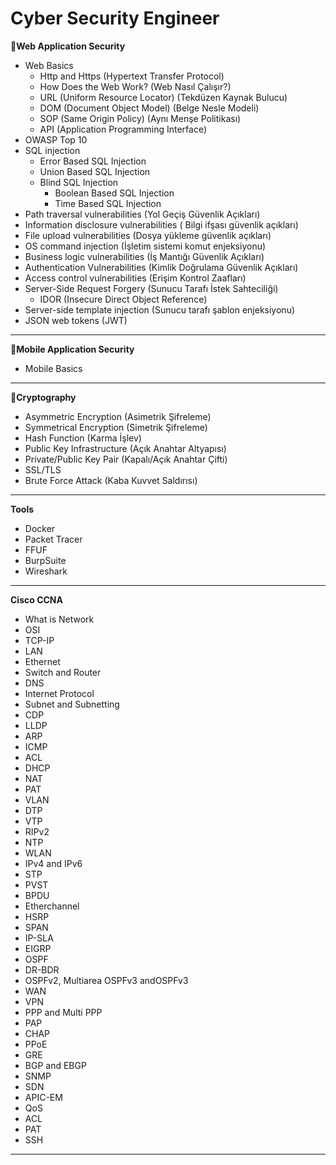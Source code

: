 # Cyber Security Engineer

**🔐Web Application Security**
   - Web Basics 
      - Http and Https (Hypertext Transfer Protocol)
      - How Does the Web Work? (Web Nasıl Çalışır?)
      - URL (Uniform Resource Locator) (Tekdüzen Kaynak Bulucu)
      - DOM (Document Object Model) (Belge Nesle Modeli)
      - SOP (Same Origin Policy) (Aynı Menşe Politikası)
      - API (Application Programming Interface)
   - OWASP Top 10
   - SQL injection
      - Error Based SQL Injection
      - Union Based SQL Injection
      - Blind SQL Injection
         - Boolean Based SQL Injection
         - Time Based SQL Injection
   - Path traversal vulnerabilities (Yol Geçiş Güvenlik Açıkları)
   - Information disclosure vulnerabilities ( Bilgi ifşası güvenlik açıkları)
   - File upload vulnerabilities (Dosya yükleme güvenlik açıkları)
   - OS command injection (İşletim sistemi komut enjeksiyonu)
   - Business logic vulnerabilities (İş Mantığı Güvenlik Açıkları)
   - Authentication Vulnerabilities (Kimlik Doğrulama Güvenlik Açıkları)
   - Access control vulnerabilities (Erişim Kontrol Zaafları)
   - Server-Side Request Forgery (Sunucu Tarafı İstek Sahteciliği)
      - IDOR (Insecure Direct Object Reference)
   - Server-side template injection (Sunucu tarafı şablon enjeksiyonu)
   - JSON web tokens (JWT)

-------------------------------------

**📱Mobile Application Security**
   - Mobile Basics

-------------------------------------

**🔐Cryptography**
   - Asymmetric Encryption (Asimetrik Şifreleme)
   - Symmetrical Encryption (Simetrik Şifreleme)
   - Hash Function (Karma İşlev)
   - Public Key Infrastructure (Açık Anahtar Altyapısı)
   - Private/Public Key Pair (Kapalı/Açık Anahtar Çifti)
   - SSL/TLS 
   - Brute Force Attack (Kaba Kuvvet Saldırısı)

-------------------------------------

**Tools**
   - Docker
   - Packet Tracer
   - FFUF
   - BurpSuite
   - Wireshark

-------------------------------------

**Cisco CCNA**
   - What is Network
   - OSI
   - TCP-IP
   - LAN
   - Ethernet
   - Switch and Router
   - DNS
   - Internet Protocol
   - Subnet and Subnetting
   - CDP 
   - LLDP
   - ARP
   - ICMP
   - ACL
   - DHCP
   - NAT
   - PAT
   - VLAN
   - DTP
   - VTP
   - RIPv2
   - NTP
   - WLAN
   - IPv4 and IPv6
   - STP
   - PVST
   - BPDU
   - Etherchannel
   - HSRP
   - SPAN
   - IP-SLA
   - EIGRP
   - OSPF
   - DR-BDR
   - OSPFv2, Multiarea OSPFv3 andOSPFv3
   - WAN 
   - VPN
   - PPP and Multi PPP 
   - PAP
   - CHAP
   - PPoE
   - GRE
   - BGP and EBGP
   - SNMP
   - SDN
   - APIC-EM
   - QoS
   - ACL
   - PAT
   - SSH

-------------------------------------